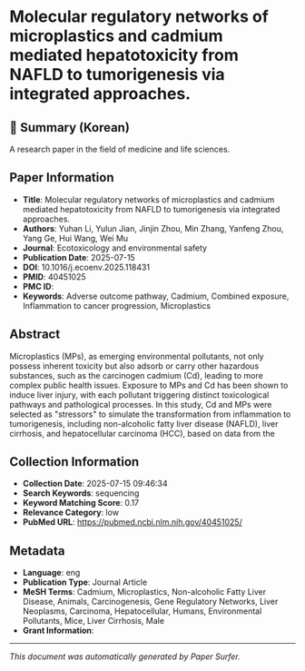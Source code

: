 # Molecular regulatory networks of microplastics and cadmium mediated hepatotoxicity from NAFLD to tumorigenesis via integrated approaches.

## 📝 Summary (Korean)
A research paper in the field of medicine and life sciences.

## Paper Information
- **Title**: Molecular regulatory networks of microplastics and cadmium mediated hepatotoxicity from NAFLD to tumorigenesis via integrated approaches.
- **Authors**: Yuhan Li, Yulun Jian, Jinjin Zhou, Min Zhang, Yanfeng Zhou, Yang Ge, Hui Wang, Wei Mu
- **Journal**: Ecotoxicology and environmental safety
- **Publication Date**: 2025-07-15
- **DOI**: 10.1016/j.ecoenv.2025.118431
- **PMID**: 40451025
- **PMC ID**: 
- **Keywords**: Adverse outcome pathway, Cadmium, Combined exposure, Inflammation to cancer progression, Microplastics

## Abstract
Microplastics (MPs), as emerging environmental pollutants, not only possess inherent toxicity but also adsorb or carry other hazardous substances, such as the carcinogen cadmium (Cd), leading to more complex public health issues. Exposure to MPs and Cd has been shown to induce liver injury, with each pollutant triggering distinct toxicological pathways and pathological processes. In this study, Cd and MPs were selected as "stressors" to simulate the transformation from inflammation to tumorigenesis, including non-alcoholic fatty liver disease (NAFLD), liver cirrhosis, and hepatocellular carcinoma (HCC), based on data from the

## Collection Information
- **Collection Date**: 2025-07-15 09:46:34
- **Search Keywords**: sequencing
- **Keyword Matching Score**: 0.17
- **Relevance Category**: low
- **PubMed URL**: https://pubmed.ncbi.nlm.nih.gov/40451025/

## Metadata
- **Language**: eng
- **Publication Type**: Journal Article
- **MeSH Terms**: Cadmium, Microplastics, Non-alcoholic Fatty Liver Disease, Animals, Carcinogenesis, Gene Regulatory Networks, Liver Neoplasms, Carcinoma, Hepatocellular, Humans, Environmental Pollutants, Mice, Liver Cirrhosis, Male
- **Grant Information**: 

---
*This document was automatically generated by Paper Surfer.*
